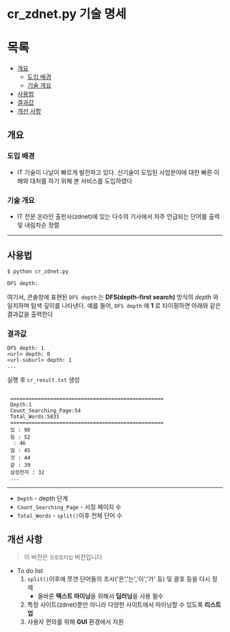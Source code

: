 # cr_zdnet.py 기술 명세
# 목록
  - [개요](#개요)
    - [도입 배경](#도입-배경)
    - [기술 개요](#기술-개요)
  - [사용법](#사용법)
  - [결과값](#결과값)
  - [개선 사항](#개선-사항)
## 개요
### 도입 배경
* IT 기술이 나날이 빠르게 발전하고 있다. 신기술이 도입된 사업분야에 대한 빠른 이해와 대처를 하기 위해 본 서비스를 도입하였다  
### 기술 개요
* IT 전문 온라인 출판사(zdnet)에 있는 다수의 기사에서 자주 언급되는 단어를 출력 및 내림차순 정렬
-----------------
## 사용법
```
$ python cr_zdnet.py

DFS depth: 
```
여기서, 콘솔창에 표현된 `DFS depth` 는 **DFS(depth-first search)** 방식의 _depth_ 와 일치하며 탐색 깊이를 나타낸다. 
예를 들어, `DFS depth` 에 **1** 로 타이핑하면 아래와 같은 결과값을 출력한다
### 결과값
```
DFS depth: 1
<url> depth: 0
<url-suburl> depth: 1
...
```
실행 후 `cr_result.txt` 생성 
```

 ==================================================
 Depth:1
 Count_Searching_Page:54
 Total_Words:5031
 ==================================================
 있 : 90
 등 : 52
  : 46
 많 : 45
 것 : 44
 같 : 39
 삼성전자 : 32
 ...
```
-----------------
* `Depth` - depth 단계
* `Count_Searching_Page` - 서칭 페이지 수
* `Total_Words` - `split()`이후 전체 단어 수
## 개선 사항
> 이 버전은 `프로토타입` 버전입니다
* To do list
  1. `split()`이후에 쪼갠 단어들의 조사('은','는','이','가' 등) 및 괄호 등을 다시 정제
     - 올바른 **텍스트 마이닝**을 위해서 **딥러닝**을 사용 필수
  2. 특정 사이트(zdnet)뿐만 아니라 다양한 사이트에서 마이닝할 수 있도록 **리스트업**
  3. 사용자 편의를 위해 **GUI** 환경에서 지원